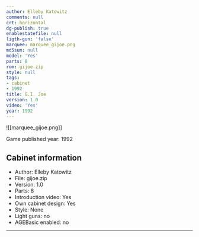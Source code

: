 ```yaml
---
author: Elleby Katowitz
comments: null
crt: horizontal
dg-publish: true
enablestatefile: null
ligth-gun: 'false'
marquee: marquee_gijoe.png
md5sum: null
model: 'Yes'
parts: 8
rom: gijoe.zip
style: null
tags:
- cabinet
- 1992
title: G.I. Joe
version: 1.0
video: 'Yes'
year: 1992
---
```


![[marquee_gijoe.png]]

Game published year: 1992

## Cabinet information

- Author: Elleby Katowitz
- File: gijoe.zip
- Version: 1.0
- Parts: 8
- Introduction video: Yes
- Own cabinet design: Yes
- Style: None
- Light guns: no
- AGEBasic enabled: no

---
